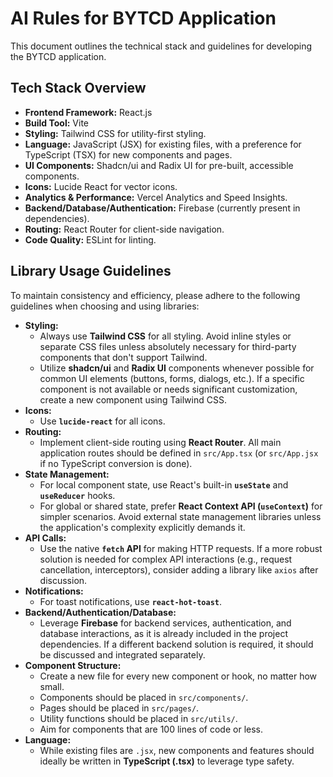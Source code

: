 # AI Rules for BYTCD Application

This document outlines the technical stack and guidelines for developing the BYTCD application.

## Tech Stack Overview

*   **Frontend Framework:** React.js
*   **Build Tool:** Vite
*   **Styling:** Tailwind CSS for utility-first styling.
*   **Language:** JavaScript (JSX) for existing files, with a preference for TypeScript (TSX) for new components and pages.
*   **UI Components:** Shadcn/ui and Radix UI for pre-built, accessible components.
*   **Icons:** Lucide React for vector icons.
*   **Analytics & Performance:** Vercel Analytics and Speed Insights.
*   **Backend/Database/Authentication:** Firebase (currently present in dependencies).
*   **Routing:** React Router for client-side navigation.
*   **Code Quality:** ESLint for linting.

## Library Usage Guidelines

To maintain consistency and efficiency, please adhere to the following guidelines when choosing and using libraries:

*   **Styling:**
    *   Always use **Tailwind CSS** for all styling. Avoid inline styles or separate CSS files unless absolutely necessary for third-party components that don't support Tailwind.
    *   Utilize **shadcn/ui** and **Radix UI** components whenever possible for common UI elements (buttons, forms, dialogs, etc.). If a specific component is not available or needs significant customization, create a new component using Tailwind CSS.
*   **Icons:**
    *   Use **`lucide-react`** for all icons.
*   **Routing:**
    *   Implement client-side routing using **React Router**. All main application routes should be defined in `src/App.tsx` (or `src/App.jsx` if no TypeScript conversion is done).
*   **State Management:**
    *   For local component state, use React's built-in **`useState`** and **`useReducer`** hooks.
    *   For global or shared state, prefer **React Context API (`useContext`)** for simpler scenarios. Avoid external state management libraries unless the application's complexity explicitly demands it.
*   **API Calls:**
    *   Use the native **`fetch` API** for making HTTP requests. If a more robust solution is needed for complex API interactions (e.g., request cancellation, interceptors), consider adding a library like `axios` after discussion.
*   **Notifications:**
    *   For toast notifications, use **`react-hot-toast`**.
*   **Backend/Authentication/Database:**
    *   Leverage **Firebase** for backend services, authentication, and database interactions, as it is already included in the project dependencies. If a different backend solution is required, it should be discussed and integrated separately.
*   **Component Structure:**
    *   Create a new file for every new component or hook, no matter how small.
    *   Components should be placed in `src/components/`.
    *   Pages should be placed in `src/pages/`.
    *   Utility functions should be placed in `src/utils/`.
    *   Aim for components that are 100 lines of code or less.
*   **Language:**
    *   While existing files are `.jsx`, new components and features should ideally be written in **TypeScript (.tsx)** to leverage type safety.